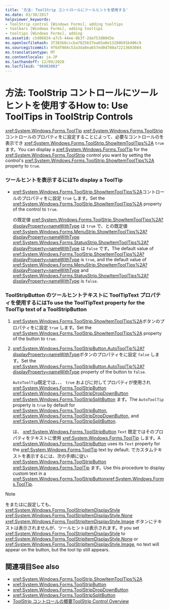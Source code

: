 ```yaml
---
title: '方法: ToolStrip コントロールにツールヒントを使用する'
ms.date: 03/30/2017
helpviewer_keywords:
- ToolStrip control [Windows Forms], adding tooltips
- toolbars [Windows Forms], adding tooltips
- tooltips [Windows Forms], adding
ms.assetid: c5d86024-a7c5-44ee-8b3f-2daf53d80d3e
ms.openlocfilehash: 3f383b6cccba7825637ea65a0e13280b91b406c9
ms.sourcegitcommit: 9f6df084c53a3da0ea657ed0d708a72213683084
ms.translationtype: MT
ms.contentlocale: ja-JP
ms.lasthandoff: 12/09/2020
ms.locfileid: "96983003"
---
```

# <a name="how-to-use-tooltips-in-toolstrip-controls"></a><span data-ttu-id="2091d-102">方法: ToolStrip コントロールにツールヒントを使用する</span><span class="sxs-lookup"><span data-stu-id="2091d-102">How to: Use ToolTips in ToolStrip Controls</span></span>
<span data-ttu-id="2091d-103"><xref:System.Windows.Forms.ToolTip> <xref:System.Windows.Forms.ToolStrip> コントロールのプロパティをに設定することによって、必要なコントロールのを表示でき <xref:System.Windows.Forms.ToolStrip.ShowItemToolTips%2A> `true` ます。</span><span class="sxs-lookup"><span data-stu-id="2091d-103">You can display a <xref:System.Windows.Forms.ToolTip> for the <xref:System.Windows.Forms.ToolStrip> control you want by setting the control's <xref:System.Windows.Forms.ToolStrip.ShowItemToolTips%2A> property to `true`.</span></span>  
  
### <a name="to-display-a-tooltip"></a><span data-ttu-id="2091d-104">ツールヒントを表示するには</span><span class="sxs-lookup"><span data-stu-id="2091d-104">To display a ToolTip</span></span>  
  
- <span data-ttu-id="2091d-105"><xref:System.Windows.Forms.ToolStrip.ShowItemToolTips%2A>コントロールのプロパティをに設定 `true` します。</span><span class="sxs-lookup"><span data-stu-id="2091d-105">Set the <xref:System.Windows.Forms.ToolStrip.ShowItemToolTips%2A> property of the control to `true`.</span></span>  
  
     <span data-ttu-id="2091d-106">の既定値 <xref:System.Windows.Forms.ToolStrip.ShowItemToolTips%2A?displayProperty=nameWithType> は `true` で、との既定値 <xref:System.Windows.Forms.MenuStrip.ShowItemToolTips%2A?displayProperty=nameWithType> <xref:System.Windows.Forms.StatusStrip.ShowItemToolTips%2A?displayProperty=nameWithType> は `false` です。</span><span class="sxs-lookup"><span data-stu-id="2091d-106">The default value of <xref:System.Windows.Forms.ToolStrip.ShowItemToolTips%2A?displayProperty=nameWithType> is `true`, and the default value of <xref:System.Windows.Forms.MenuStrip.ShowItemToolTips%2A?displayProperty=nameWithType> and <xref:System.Windows.Forms.StatusStrip.ShowItemToolTips%2A?displayProperty=nameWithType> is `false`.</span></span>  
  
### <a name="to-use-the-tooltiptext-property-for-the-tooltip-text-of-a-toolstripbutton"></a><span data-ttu-id="2091d-107">ToolStripButton のツールヒントテキストに ToolTipText プロパティを使用するには</span><span class="sxs-lookup"><span data-stu-id="2091d-107">To use the ToolTipText property for the ToolTip text of a ToolStripButton</span></span>  
  
1. <span data-ttu-id="2091d-108"><xref:System.Windows.Forms.ToolStrip.ShowItemToolTips%2A>ボタンのプロパティをに設定 `true` します。</span><span class="sxs-lookup"><span data-stu-id="2091d-108">Set the <xref:System.Windows.Forms.ToolStrip.ShowItemToolTips%2A> property of the button to `true`.</span></span>  
  
2. <span data-ttu-id="2091d-109"><xref:System.Windows.Forms.ToolStripButton.AutoToolTip%2A?displayProperty=nameWithType>ボタンのプロパティをに設定 `false` します。</span><span class="sxs-lookup"><span data-stu-id="2091d-109">Set the <xref:System.Windows.Forms.ToolStripButton.AutoToolTip%2A?displayProperty=nameWithType> property of the button to `false`.</span></span>  
  
     <span data-ttu-id="2091d-110">`AutoToolTip`既定では、、、 `true` およびに対してプロパティが使用され <xref:System.Windows.Forms.ToolStripButton> <xref:System.Windows.Forms.ToolStripDropDownButton> <xref:System.Windows.Forms.ToolStripSplitButton> ます。</span><span class="sxs-lookup"><span data-stu-id="2091d-110">The `AutoToolTip` property is `true` by default for <xref:System.Windows.Forms.ToolStripButton>, <xref:System.Windows.Forms.ToolStripDropDownButton>, and <xref:System.Windows.Forms.ToolStripSplitButton>.</span></span>  
  
     <span data-ttu-id="2091d-111">は、 <xref:System.Windows.Forms.ToolStripButton> `Text` 既定ではそのプロパティをテキストに使用 <xref:System.Windows.Forms.ToolTip> します。</span><span class="sxs-lookup"><span data-stu-id="2091d-111">A <xref:System.Windows.Forms.ToolStripButton> uses its `Text` property for the <xref:System.Windows.Forms.ToolTip> text by default.</span></span> <span data-ttu-id="2091d-112">でカスタムテキストを表示するには、次の手順に従い <xref:System.Windows.Forms.ToolStripButton> <xref:System.Windows.Forms.ToolTip> ます。</span><span class="sxs-lookup"><span data-stu-id="2091d-112">Use this procedure to display custom text in a <xref:System.Windows.Forms.ToolStripButton><xref:System.Windows.Forms.ToolTip>.</span></span>  
  
> [!NOTE]
> <span data-ttu-id="2091d-113">をまたはに設定しても、 <xref:System.Windows.Forms.ToolStripItemDisplayStyle> <xref:System.Windows.Forms.ToolStripItemDisplayStyle.None> <xref:System.Windows.Forms.ToolStripItemDisplayStyle.Image> ボタンにテキストは表示されませんが、ツールヒントは表示されます。</span><span class="sxs-lookup"><span data-stu-id="2091d-113">If you set <xref:System.Windows.Forms.ToolStripItemDisplayStyle> to <xref:System.Windows.Forms.ToolStripItemDisplayStyle.None> or <xref:System.Windows.Forms.ToolStripItemDisplayStyle.Image>, no text will appear on the button, but the tool tip still appears.</span></span>  
  
## <a name="see-also"></a><span data-ttu-id="2091d-114">関連項目</span><span class="sxs-lookup"><span data-stu-id="2091d-114">See also</span></span>

- <xref:System.Windows.Forms.ToolStrip.ShowItemToolTips%2A>
- <xref:System.Windows.Forms.ToolStripButton>
- <xref:System.Windows.Forms.ToolStripDropDownButton>
- <xref:System.Windows.Forms.ToolStripSplitButton>
- [<span data-ttu-id="2091d-115">ToolStrip コントロールの概要</span><span class="sxs-lookup"><span data-stu-id="2091d-115">ToolStrip Control Overview</span></span>](toolstrip-control-overview-windows-forms.md)
